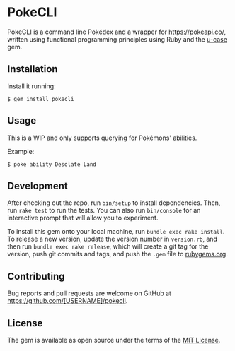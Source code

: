 # PokeCLI

PokeCLI is a command line Pokédex and a wrapper for https://pokeapi.co/, written using functional programming principles using Ruby and the [u-case](https://github.com/serradura/u-case) gem.

## Installation

Install it running:

    $ gem install pokecli

## Usage

This is a WIP and only supports querying for Pokémons' abilities.

Example:

    $ poke ability Desolate Land

## Development

After checking out the repo, run `bin/setup` to install dependencies. Then, run `rake test` to run the tests. You can also run `bin/console` for an interactive prompt that will allow you to experiment.

To install this gem onto your local machine, run `bundle exec rake install`. To release a new version, update the version number in `version.rb`, and then run `bundle exec rake release`, which will create a git tag for the version, push git commits and tags, and push the `.gem` file to [rubygems.org](https://rubygems.org).

## Contributing

Bug reports and pull requests are welcome on GitHub at https://github.com/[USERNAME]/pokecli.


## License

The gem is available as open source under the terms of the [MIT License](https://opensource.org/licenses/MIT).
